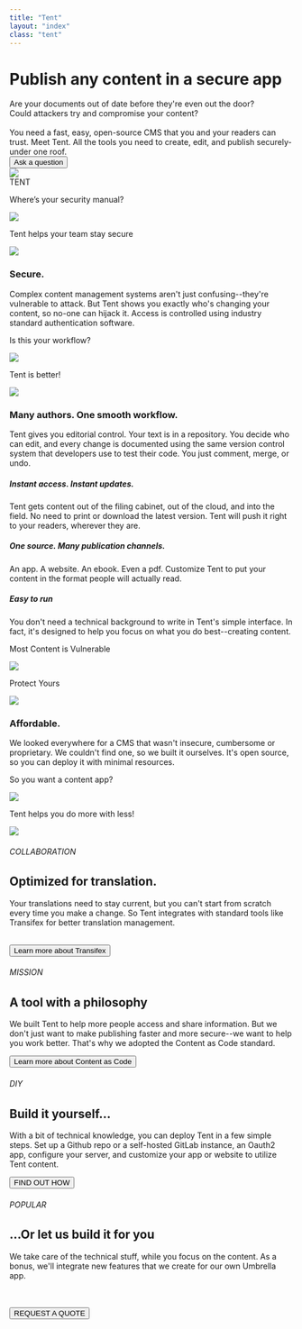 ```yaml
---
title: "Tent"
layout: "index"
class: "tent"
---
```

<div class="intro">
  <div class="container">
    <div class="row">
      <div class="col-lg-12 col-md-12">
        <h1 class="float-left">Publish any content in a secure app</h1>
        <div class="col-lg-8 home-description float-left">Are your documents out of date before they're even out the door? <br>
          Could attackers try and compromise your content? 
          <br><br>
        You need a fast, easy, open-source CMS that you and your readers can trust. Meet Tent. All the tools you need to create, edit, and publish securely-under one roof. 
        <div class="spacer-top30">
          <a href="./umbrella/" ><button type="button" class="btn btn-white">Ask a question</button></a>
        </div>
      </div>		
      </div>
    </div>
  </div>
</div>
<div id="umbrella" class="container background-white">
  <div class="row spacer-top150">
    <div class="col-3">
      <img src="/imgs/tent-logo.png">
    </div>
    <div class="col-6">
      <div class="app-name">TENT</div>
    </div>
  </div>
  <div class="row spacer-top70">
    <div class="col-6">
      <p>Where’s your security manual?</p>
      <img class="float-right" src="/imgs/tent-secure1.png">
    </div>
    <div class="col-6">
      <div class="spacer-top70"></div>
      <p class="float-right">Tent helps your team stay secure</p>
      <img src="/imgs/tent-secure2.png">
    </div>
  </div>
  <div class="row">
    <div class="col-8 offset-lg-2 center">
      <h3 class="center spacer-top70 green">Secure.</h3>
      <p class="grey spacer-bottom30">Complex content management systems aren't just confusing--they're vulnerable to attack. But Tent shows you exactly who's changing your content, so no-one can hijack it. Access is controlled using industry standard authentication software.</p>
    </div>
  </div>
  <div>
    <div class="row spacer-top30 spacer-bottom30">
    <div class="col-6">
      <p>Is this your workflow?</p>
      <img class="float-right" src="/imgs/tent-workflow1.png">
    </div>
    <div class="col-6">
      <p class="float-right">Tent is better!</p>
      <img src="/imgs/tent-workflow2.png">
    </div>
  </div>
  <div class="row">
    <div class="col-8 offset-lg-2 center">
      <h3 class="center spacer-top30 green">Many authors. One smooth workflow.</h3>
      <p class="grey">Tent gives you editorial control. Your text is in a repository. You decide who can edit, and every change is documented using the same version control system that developers use to test their code. You just comment, merge, or undo.</p>
    </div>
  </div>
  </div>
</div>
<div id="tent" class="container background-white">
  <div class="row spacer-top150">
    <div class="col-4 center">
      <h5 class="uppercase">Instant access. Instant updates.</h5>
      <p class="grey">Tent gets content out of the filing cabinet, out of the cloud, and into the field. No need to print or download the latest version. Tent will push it right to your readers, wherever they are.</p>
    </div>
    <div class="col-4 center">
      <h5 class="uppercase">One source. Many publication channels.</h5>
      <p class="grey">An app. A website. An ebook. Even a pdf. Customize Tent to put your content in the format people will actually read.</p>
    </div>
    <div class="col-4 center">
      <h5 class="uppercase">Easy to run</h5>
      <p class="grey">You don't need a technical background to write in Tent's simple interface. In fact, it's designed to help you focus on what you do best--creating content.</p>
    </div>
  </div>
</div>

<div id="umbrella" class="background-white">
  <div class="row spacer-top150 spacer-bottom30">
    <div class="col-6">
      <p class="center">Most Content is Vulnerable</p>
      <img class="float-right" src="/imgs/tent-authors1.png">
    </div>
    <div class="col-6">
       <p class="center">Protect Yours</p>
      <img src="/imgs/tent-authors2.png">
    </div>
  </div>
</div>

<div id="umbrella" class="container background-white spacer-bottom70">
  <div class="row">
    <div class="col-8 offset-lg-2 center">
      <h3 class="ccenter spacer-top30 green">Affordable.</h3>
      <p class="grey">We looked everywhere for a CMS that wasn't insecure, cumbersome or proprietary. We couldn't find one, so we built it ourselves. It's open source, so you can deploy it with minimal resources.</p>
    </div>
  </div>
  <div class="row spacer-top150">
    <div class="col-6">
      <p>So you want a content app?</p>
      <img class="float-right" src="/imgs/tent-affordable1.png">
    </div>
    <div class="col-6">
      <p class="float-right">Tent helps you do more with less!</p>
      <img src="/imgs/tent-affordable2.png">
    </div>
    
  </div>

</div>

<div id="umbrella" class="section-gray">
  <div class="container">
    <div class="row">
      <div class="col-5 offset-lg-1">
        <div class="yellow4 overflow-col">
          <h6 class="uppercase white">COLLABORATION</h6>
          <h2>Optimized for translation.</h2>
          <p>Your translations need to stay current, but you can't start from scratch every time you make a change. So Tent integrates with standard tools like Transifex for better translation management.</p><br>
          <a href="./umbrella/" ><button type="button" class="btn btn-white">Learn more about Transifex</button></a>
        </div>
      </div>
      <div class="col-5">
        <div class="blue4 overflow-col">
          <h6 class="uppercase white">MISSION</h6>
          <h2>A tool with a philosophy</h2>
          <p>We built Tent to help more people access and share information. But we don't just want to make publishing faster and more secure--we want to help you work better. That's why we adopted the Content as Code standard.</p>
          <a href="./umbrella/" ><button type="button" class="btn btn-white">Learn more about Content as Code</button></a>
        </div>
      </div>
    </div>
    <div class="row">
      <div class="col-5 offset-lg-1">
        <div class="green4 overflow-col">
          <h6 class="uppercase white">DIY</h6>
          <h2>Build it yourself...</h2>
          <p>With a bit of technical knowledge, you can deploy Tent in a few simple steps. Set up a Github repo or a self-hosted GitLab instance, an Oauth2 app, configure your server, and customize your app or website to utilize Tent content.</p>
          <a href="./umbrella/" ><button type="button" class="btn btn-white">FIND OUT HOW</button></a>
        </div>
      </div>
      <div class="col-5">
        <div class="pink4 overflow-col">
          <h6 class="uppercase white">POPULAR</h6>
          <h2>...Or let us build it for you</h2>
          <p>We take care of the technical stuff, while you focus on the content. As a bonus, we'll integrate new features that we create for our own Umbrella app.</p><br><br>
          <a href="./umbrella/" ><button type="button" class="btn btn-white">REQUEST A QUOTE</button></a>
        </div>
      </div>
    </div>
  </div>
</div>



